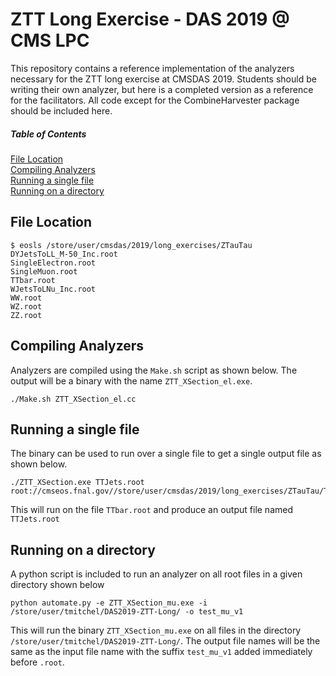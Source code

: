 # ZTT Long Exercise - DAS 2019 @ CMS LPC

This repository contains a reference implementation of the analyzers necessary for the ZTT long exercise at CMSDAS 2019. Students should be writing their own analyzer, but here is a completed version as a reference for the facilitators. All code except for the CombineHarvester package should be included here.

##### Table of Contents
[File Location](#loc) <br/>
[Compiling Analyzers](#compile) <br/>
[Running a single file](#single) <br/>
[Running on a directory](#run) <br/>

<a name='loc' />

## File Location
```
$ eosls /store/user/cmsdas/2019/long_exercises/ZTauTau
DYJetsToLL_M-50_Inc.root
SingleElectron.root
SingleMuon.root
TTbar.root
WJetsToLNu_Inc.root
WW.root
WZ.root
ZZ.root
```

<a name='compile' />

## Compiling Analyzers
Analyzers are compiled using the `Make.sh` script as shown below. The output will be a binary with the name `ZTT_XSection_el.exe`.
```
./Make.sh ZTT_XSection_el.cc
```

<a name='single' />

## Running a single file
The binary can be used to run over a single file to get a single output file as shown below.
```
./ZTT_XSection.exe TTJets.root root://cmseos.fnal.gov//store/user/cmsdas/2019/long_exercises/ZTauTau/TTbar.root
```

This will run on the file `TTbar.root` and produce an output file named `TTJets.root`

<a name='run' />

## Running on a directory
A python script is included to run an analyzer on all root files in a given directory shown below
```
python automate.py -e ZTT_XSection_mu.exe -i /store/user/tmitchel/DAS2019-ZTT-Long/ -o test_mu_v1
```
This will run the binary `ZTT_XSection_mu.exe` on all files in the directory `/store/user/tmitchel/DAS2019-ZTT-Long/`. The output file names will be the same as the input file name with the suffix `test_mu_v1` added immediately before `.root`.